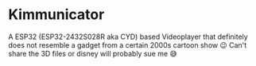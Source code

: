 # Kimmunicator
A ESP32 (ESP32-2432S028R aka CYD) based Videoplayer that definitely does not resemble a gadget from a certain 2000s cartoon show 😉
Can't share the 3D files or disney will probably sue me 😅

